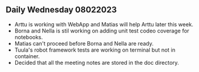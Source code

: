 ## Daily Wednesday 08022023

- Arttu is working with WebApp and Matias will help Arttu later this week.
- Borna and Nella is stil working on adding unit test codeo coverage for notebooks.
- Matias can't proceed before Borna and Nella are ready.
- Tuula's robot framework tests are working on terminal but not in container. 
- Decided that all the meeting notes are stored in the doc directory.
